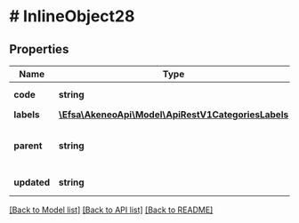 # # InlineObject28

## Properties

Name | Type | Description | Notes
------------ | ------------- | ------------- | -------------
**code** | **string** | Category code |
**labels** | [**\Efsa\AkeneoApi\Model\ApiRestV1CategoriesLabels**](ApiRestV1CategoriesLabels.md) |  | [optional]
**parent** | **string** | Category code of the parent&#39;s category | [optional] [default to 'null']
**updated** | **string** | Date of the last update | [optional]

[[Back to Model list]](../../README.md#models) [[Back to API list]](../../README.md#endpoints) [[Back to README]](../../README.md)
